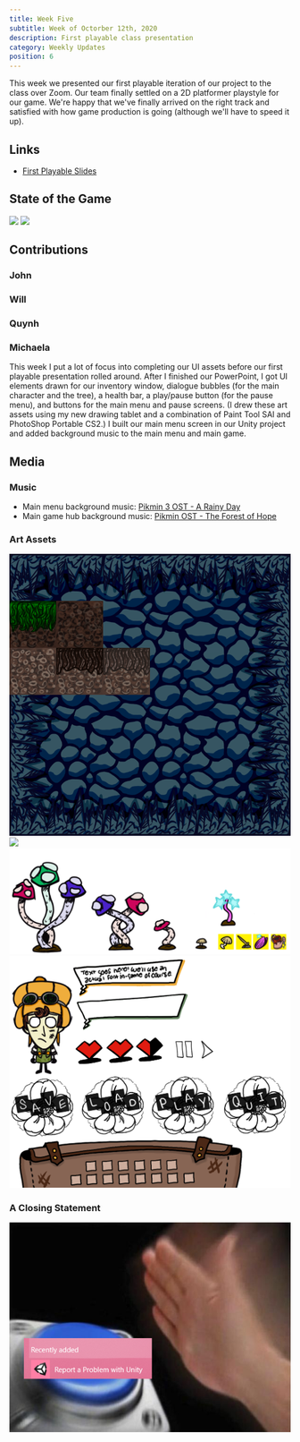```yaml
---
title: Week Five
subtitle: Week of Octorber 12th, 2020
description: First playable class presentation
category: Weekly Updates
position: 6
---
```


This week we presented our first playable iteration of our project to the class over Zoom. Our team finally settled on a 2D platformer playstyle for our game. We're happy that we've finally arrived on the right track and satisfied with how game production is going (although we'll have to speed it up).

## Links
- [First Playable Slides](./media/week-5/CAP4053_FirstPlayable.pdf)

## State of the Game
<img src="./media/week-5/game-state.webm" />
<img src="./media/week-5/first-playable-demo.webm" />

## Contributions

### John

### Will

### Quynh

### Michaela
This week I put a lot of focus into completing our UI assets before our first playable presentation rolled around. After I finished our PowerPoint, I got UI elements drawn for our inventory window, dialogue bubbles (for the main character and the tree), a health bar, a play/pause button (for the pause menu), and buttons for the main menu and pause screens. (I drew these art assets using my new drawing tablet and a combination of Paint Tool SAI and PhotoShop Portable CS2.) I built our main menu screen in our Unity project and added background music to the main menu and main game.

## Media

### Music
- Main menu background music: [Pikmin 3 OST - A Rainy Day](https://www.youtube.com/watch?v=yFx8xsl1zG0)
- Main game hub background music: [Pikmin OST - The Forest of Hope](https://www.youtube.com/watch?v=HoMx0BTPVgE)

### Art Assets
<img src="./media/week-5/ground-textures.png" />
<img src="./media/week-5/new-slime-design" />
<img src="./media/week-5/plants-and-tools.png" />
<img src="./media/week-5/ui-elements.png" />

### A Closing Statement
<img src="./media/week-5/report-problem-with-unity.png" />
